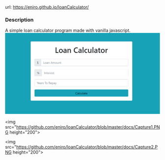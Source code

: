 url: https://eniro.github.io/loanCalculator/

<h3>Description</h3>
A simple loan calculator program made with vanilla javascript.

<img src="https://github.com/eniro/loanCalculator/blob/master/docs/Capture.PNG">

<img src="https://github.com/eniro/loanCalculator/blob/master/docs/Capture1.PNG height="200">

<img src="https://github.com/eniro/loanCalculator/blob/master/docs/Capture2.PNG height="200">


